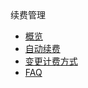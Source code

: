 <div class="sidebar_title"> 续费管理</div> 

* [概览](/renew/README)
* [自动续费](/renew/autorenew)
* [变更计费方式](/renew/change)
* [FAQ](/renew/renewfaq)
       



